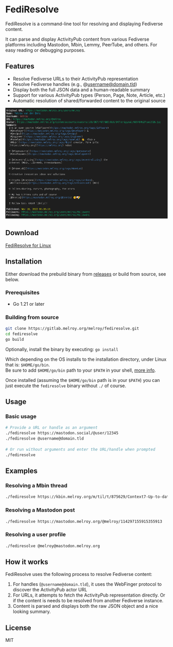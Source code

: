 # FediResolve

FediResolve is a command-line tool for resolving and displaying Fediverse content. 

It can parse and display ActivityPub content from various Fediverse platforms including Mastodon, Mbin, Lemmy, PeerTube, and others. For easy reading or debugging purposes.

## Features

- Resolve Fediverse URLs to their ActivityPub representation
- Resolve Fediverse handles (e.g., @username@domain.tld)
- Display both the full JSON data and a human-readable summary
- Support for various ActivityPub types (Person, Page, Note, Article, etc.)
- Automatic resolution of shared/forwarded content to the original source

![Demo of FediResolve](./demo-fediresolve.png)

## Download

[FediResolve for Linux](https://gitlab.melroy.org/melroy/fediresolve/-/releases)

## Installation

Either download the prebuild binary from [releases](https://gitlab.melroy.org/melroy/fediresolve/-/releases) or build from source, see below.

### Prerequisites

- Go 1.21 or later

### Building from source

```bash
git clone https://gitlab.melroy.org/melroy/fediresolve.git
cd fediresolve
go build
```

Optionally, install the binary by executing: `go install`

Which depending on the OS installs to the installation directory, under Linux that is: `$HOME/go/bin`.  
Be sure to add `$HOME/go/bin` path to your `$PATH` in your shell, [more info](https://go.dev/doc/tutorial/compile-install).

Once installed (assuming the `$HOME/go/bin` path is in your `$PATH`) you can just execute the `fediresolve` binary without `./` of course.

## Usage

### Basic usage

```bash
# Provide a URL or handle as an argument
./fediresolve https://mastodon.social/@user/12345
./fediresolve @username@domain.tld

# Or run without arguments and enter the URL/handle when prompted
./fediresolve
```

## Examples

### Resolving a Mbin thread

```bash
./fediresolve https://kbin.melroy.org/m/til/t/875629/Context7-Up-to-date-documentation-for-LLMs-and-AI-code-editors
```

### Resolving a Mastodon post

```bash
./fediresolve https://mastodon.melroy.org/@melroy/114297155915355913
```

### Resolving a user profile

```bash
./fediresolve @melroy@mastodon.melroy.org
```

## How it works

FediResolve uses the following process to resolve Fediverse content:

1. For handles (`@username@domain.tld`), it uses the WebFinger protocol to discover the ActivityPub actor URL
2. For URLs, it attempts to fetch the ActivityPub representation directly. Or if the content is needs to be resolved from another Fediverse instance.
3. Content is parsed and displays both the raw JSON object and a nice looking summary.

## License

MIT
